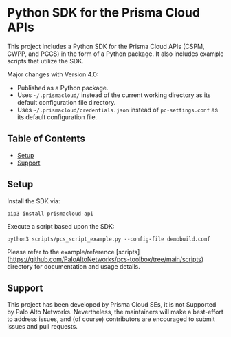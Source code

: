 # Python SDK for the Prisma Cloud APIs

This project includes a Python SDK for the Prisma Cloud APIs (CSPM, CWPP, and PCCS) in the form of a Python package.
It also includes example scripts that utilize the SDK.

Major changes with Version 4.0:

* Published as a Python package.
* Uses `~/.prismacloud/` instead of the current working directory as its default configuration file directory.
* Uses `~/.prismacloud/credentials.json` instead of `pc-settings.conf` as its default configuration file.

## Table of Contents

* [Setup](#Setup)
* [Support](#Support)


## Setup

Install the SDK via:

```
pip3 install prismacloud-api
```

Execute a script based upon the SDK:

```
python3 scripts/pcs_script_example.py --config-file demobuild.conf
```

Please refer to the example/reference [scripts] (https://github.com/PaloAltoNetworks/pcs-toolbox/tree/main/scripts) directory for documentation and usage details.


## Support

This project has been developed by Prisma Cloud SEs, it is not Supported by Palo Alto Networks.
Nevertheless, the maintainers will make a best-effort to address issues, and (of course) contributors are encouraged to submit issues and pull requests.
